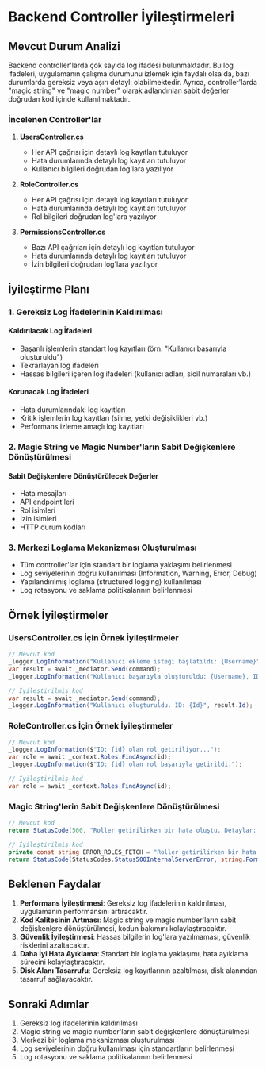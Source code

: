 # Backend Controller İyileştirmeleri

## Mevcut Durum Analizi

Backend controller'larda çok sayıda log ifadesi bulunmaktadır. Bu log ifadeleri, uygulamanın çalışma durumunu izlemek için faydalı olsa da, bazı durumlarda gereksiz veya aşırı detaylı olabilmektedir. Ayrıca, controller'larda "magic string" ve "magic number" olarak adlandırılan sabit değerler doğrudan kod içinde kullanılmaktadır.

### İncelenen Controller'lar

1. **UsersController.cs**
   - Her API çağrısı için detaylı log kayıtları tutuluyor
   - Hata durumlarında detaylı log kayıtları tutuluyor
   - Kullanıcı bilgileri doğrudan log'lara yazılıyor

2. **RoleController.cs**
   - Her API çağrısı için detaylı log kayıtları tutuluyor
   - Hata durumlarında detaylı log kayıtları tutuluyor
   - Rol bilgileri doğrudan log'lara yazılıyor

3. **PermissionsController.cs**
   - Bazı API çağrıları için detaylı log kayıtları tutuluyor
   - Hata durumlarında detaylı log kayıtları tutuluyor
   - İzin bilgileri doğrudan log'lara yazılıyor

## İyileştirme Planı

### 1. Gereksiz Log İfadelerinin Kaldırılması

#### Kaldırılacak Log İfadeleri

- Başarılı işlemlerin standart log kayıtları (örn. "Kullanıcı başarıyla oluşturuldu")
- Tekrarlayan log ifadeleri
- Hassas bilgileri içeren log ifadeleri (kullanıcı adları, sicil numaraları vb.)

#### Korunacak Log İfadeleri

- Hata durumlarındaki log kayıtları
- Kritik işlemlerin log kayıtları (silme, yetki değişiklikleri vb.)
- Performans izleme amaçlı log kayıtları

### 2. Magic String ve Magic Number'ların Sabit Değişkenlere Dönüştürülmesi

#### Sabit Değişkenlere Dönüştürülecek Değerler

- Hata mesajları
- API endpoint'leri
- Rol isimleri
- İzin isimleri
- HTTP durum kodları

### 3. Merkezi Loglama Mekanizması Oluşturulması

- Tüm controller'lar için standart bir loglama yaklaşımı belirlenmesi
- Log seviyelerinin doğru kullanılması (Information, Warning, Error, Debug)
- Yapılandırılmış loglama (structured logging) kullanılması
- Log rotasyonu ve saklama politikalarının belirlenmesi

## Örnek İyileştirmeler

### UsersController.cs İçin Örnek İyileştirmeler

```csharp
// Mevcut kod
_logger.LogInformation("Kullanıcı ekleme isteği başlatıldı: {Username}", command.Username);
var result = await _mediator.Send(command);
_logger.LogInformation("Kullanıcı başarıyla oluşturuldu: {Username}, ID: {Id}", result.Username, result.Id);

// İyileştirilmiş kod
var result = await _mediator.Send(command);
_logger.LogInformation("Kullanıcı oluşturuldu. ID: {Id}", result.Id);
```

### RoleController.cs İçin Örnek İyileştirmeler

```csharp
// Mevcut kod
_logger.LogInformation($"ID: {id} olan rol getiriliyor...");
var role = await _context.Roles.FindAsync(id);
_logger.LogInformation($"ID: {id} olan rol başarıyla getirildi.");

// İyileştirilmiş kod
var role = await _context.Roles.FindAsync(id);
```

### Magic String'lerin Sabit Değişkenlere Dönüştürülmesi

```csharp
// Mevcut kod
return StatusCode(500, "Roller getirilirken bir hata oluştu. Detaylar: " + ex.Message);

// İyileştirilmiş kod
private const string ERROR_ROLES_FETCH = "Roller getirilirken bir hata oluştu. Detaylar: {0}";
return StatusCode(StatusCodes.Status500InternalServerError, string.Format(ERROR_ROLES_FETCH, ex.Message));
```

## Beklenen Faydalar

1. **Performans İyileştirmesi**: Gereksiz log ifadelerinin kaldırılması, uygulamanın performansını artıracaktır.
2. **Kod Kalitesinin Artması**: Magic string ve magic number'ların sabit değişkenlere dönüştürülmesi, kodun bakımını kolaylaştıracaktır.
3. **Güvenlik İyileştirmesi**: Hassas bilgilerin log'lara yazılmaması, güvenlik risklerini azaltacaktır.
4. **Daha İyi Hata Ayıklama**: Standart bir loglama yaklaşımı, hata ayıklama sürecini kolaylaştıracaktır.
5. **Disk Alanı Tasarrufu**: Gereksiz log kayıtlarının azaltılması, disk alanından tasarruf sağlayacaktır.

## Sonraki Adımlar

1. Gereksiz log ifadelerinin kaldırılması
2. Magic string ve magic number'ların sabit değişkenlere dönüştürülmesi
3. Merkezi bir loglama mekanizması oluşturulması
4. Log seviyelerinin doğru kullanılması için standartların belirlenmesi
5. Log rotasyonu ve saklama politikalarının belirlenmesi 